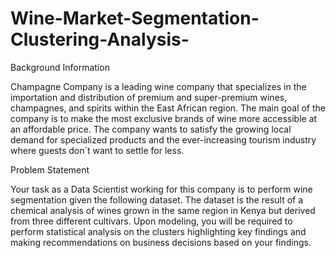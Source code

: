 # Wine-Market-Segmentation-Clustering-Analysis-

Background Information

Champagne Company is a leading wine company that specializes in the importation and distribution of premium and super-premium wines, champagnes, and spirits within the East African region. The main goal of the company is to make the most exclusive brands of wine more accessible at an affordable price. The company wants to satisfy the growing local demand for specialized products and the ever-increasing tourism industry where guests don´t want to settle for less.

Problem Statement 

Your task as a Data Scientist working for this company is to perform wine segmentation given the following dataset. The dataset is the result of a chemical analysis of wines grown in the same region in Kenya but derived from three different cultivars. Upon modeling, you will be required to perform statistical analysis on the clusters highlighting key findings and making recommendations on business decisions based on your findings. 
